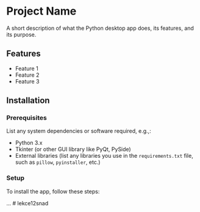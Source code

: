 # Project Name

A short description of what the Python desktop app does, its features, and its purpose.

## Features

- Feature 1
- Feature 2
- Feature 3

## Installation

### Prerequisites

List any system dependencies or software required, e.g.,:

- Python 3.x
- Tkinter (or other GUI library like PyQt, PySide)
- External libraries (list any libraries you use in the `requirements.txt` file, such as `pillow`, `pyinstaller`, etc.)

### Setup

To install the app, follow these steps:

...
#   l e k c e 1 2 s n a d  
 